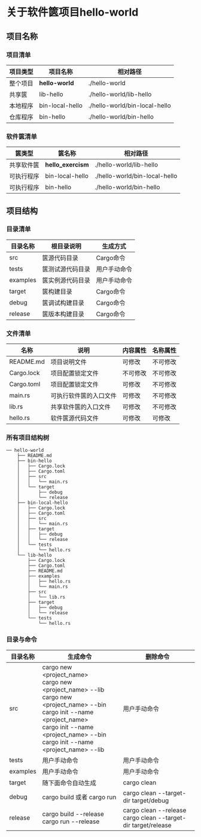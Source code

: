 # 关于软件篋项目hello-world

## 项目名称


### 项目清单

| 项目类型 | 项目名称 | 相对路径 |
|---|---|---|
| 整个项目 | **hello-world** | ./hello-world |
| 共享篋 | lib-hello | ./hello-world/lib-hello |
| 本地程序 | bin-local-hello | ./hello-world/bin-local-hello |
| 仓库程序 | bin-hello | ./hello-world/bin-hello |

### 软件篋清单

| 篋类型 | 篋名称 | 相对路径 |
|---|---|---|
| 共享软件篋 | **hello_exercism** | ./hello-world/lib-hello |
| 可执行程序 | bin-local-hello | ./hello-world/bin-local-hello |
| 可执行程序 | bin-hello | ./hello-world/bin-hello |

## 项目结构

### 目录清单

| 目录名称 | 根目录说明 | 生成方式 |
|---|---|---|
| src | 篋源代码目录 | Cargo命令 |
| tests | 篋测试源代码目录 | 用户手动命令 |
| examples | 篋实例源代码目录 | 用户手动命令 |
| target | 篋构建目录 | Cargo命令 |
| debug | 篋调试构建目录 | Cargo命令 |
| release | 篋版本构建目录 | Cargo命令 |

### 文件清单

| 名称 | 说明 | 内容属性 | 名称属性 |
|---|---|---|---|
| README.md	| 项目说明文件 	| 可修改 | 不可修改 |
| Cargo.lock | 项目配置锁定文件 | 不可修改 | 不可修改 |
| Cargo.toml | 项目配置锁定文件 | 可修改 | 不可修改 |
| main.rs | 可执行软件篋的入口文件 | 可修改 | 不可修改 |
| lib.rs | 共享软件篋的入口文件 | 可修改 | 不可修改 |
| hello.rs | 软件篋源代码文件 | 可修改 | 可修改 |

### 所有项目结构树

```
── hello-world
    ├── README.md
    ├── bin-hello
    │   ├── Cargo.lock
    │   ├── Cargo.toml
    │   ├── src
    │   │   └── main.rs
    │   └── target
    │       ├── debug
    │       └── release
    ├── bin-local-hello
    │   ├── Cargo.lock
    │   ├── Cargo.toml
    │   ├── src
    │   │   └── main.rs
    │   ├── target
    │   │   ├── debug
    │   │   └── release
    │   └── tests
    │       └── hello.rs
    └── lib-hello
        ├── Cargo.lock
        ├── Cargo.toml
        ├── README.md
        ├── examples
        │   ├── hello.rs
        │   └── main.rs
        ├── src
        │   └── lib.rs
        ├── target
        │   ├── debug
        │   └── release
        └── tests
            └── hello.rs
```

### 目录与命令

| 目录名称 | 生成命令 | 删除命令 |
|---|---|---|
| src | cargo new <project_name> <br/> cargo new <project_name> --lib <br/> cargo new <project_name> --bin <br/> cargo init --name <project_name> <br/> cargo init --name <project_name> --bin <br/> cargo init --name <project_name> --lib | 用户手动命令 |
| tests | 用户手动命令 | 用户手动命令 |
| examples | 用户手动命令 | 用户手动命令 |
| target | 随下面命令自动生成 | cargo clean |
| debug | cargo build 或者 cargo run | cargo clean --target-dir target/debug |
| release | cargo build --release <br/> cargo run --release | cargo clean --release <br/> cargo clean --target-dir target/release |
